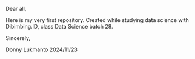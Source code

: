 Dear all, 

Here is my very first repository.
Created while studying data science with Dibimbing.ID, class Data Science batch 28.

Sincerely,

Donny Lukmanto
2024/11/23
